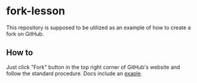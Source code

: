 # fork-lesson

This repository is supposed to be utilized as an example of how to create a fork on GitHub.

## How to

Just click "Fork" button in the top right corner of GitHub's website and follow the standard procedure. Docs include an [exaple](https://docs.microsoft.com/en-us/dotnet/api/system.random?view=net-6.0).
